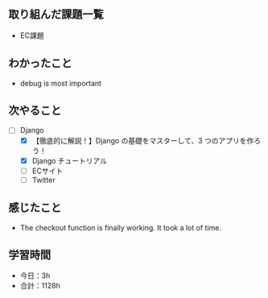 ## 取り組んだ課題一覧
- EC課題   

## わかったこと
- debug is most important

## 次やること
- [ ] Django
   - [x] 【徹底的に解説！】Django の基礎をマスターして、3 つのアプリを作ろう！
   - [x] Django チュートリアル
   - [ ] ECサイト
   - [ ] Twitter

## 感じたこと
- The checkout function is finally working. It took a lot of time.

## 学習時間

- 今日：3h
- 合計：1128h